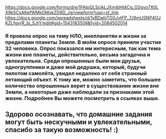 https://docs.google.com/forms/d/e/1FAIpQLScikLJXmibHt4Cg_O2gvo7X0LX9k5CsAKefWMkGMokZD6D_Jg/viewform?usp=sf_link
https://docs.google.com/spreadsheets/d/1vBDatijTG0JvtFP_7J9mUSNP4OJKZLfgyrR_bi_SJtY/edit#gid=1543183506&fvid=2084502014
### Я провела опрос на тему НЛО, инопланетян и жизни за пределами планеты Земля. В моём опросе приняли участие 32 человека. Опрос показался им интересным, так как тема жизни вне планеты, действительно, весьма загадочна и увлекательна. Среди опрошенных были мои друзья, одногруппники и даже мой дедушка, который, будучи пилотом самолёта, увидел недалеко от себя странный летающий объект. К тому же, можно заметить, что большее количество опрошенных верит в существование жизни вне Земли, а некоторые даже наблюдали за признаками этой жизни. Подробнее Вы можете посмотреть в ссылках выше. 
## Здорово осознавать, что домашние задания могут быть нескучными и увлекательными, спасибо за такую возможность! :)
